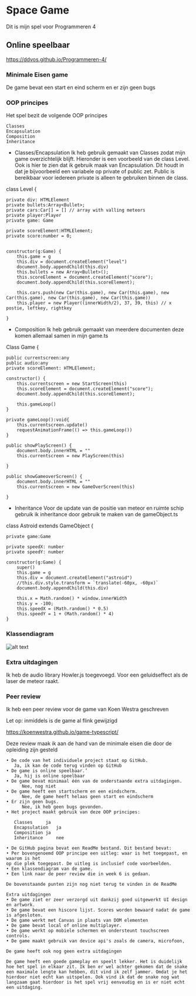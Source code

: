 # Space Game

Dit is mijn spel voor Programmeren 4

## Online speelbaar

https://ddvos.github.io/Programmeren-4/

### Minimale Eisen game 

De game bevat een start en eind scherm en er zijn geen bugs


### OOP principes

Het spel bezit de volgende OOP principes

```
Classes
Encapsulation
Composition
Inheritance
```



* Classes/Encapsulation
Ik heb gebruik gemaakt van Classes zodat mijn game overzichtelijk blijft. Hieronder is een voorbeeld van de class Level. Ook is hier te zien dat ik gebruik maak van Encapsulation. Dit houdt in dat je bijvoorbeeld een variabele op private of public zet. Public is bereikbaar voor iedereen private is alleen te gebruiken binnen de class. 

class Level {
    
    private div: HTMLElement
    private bullets:Array<Bullet>;
    private cars:Car[] = [] // array with valling meteors
    private player:Player
    private game: Game

    private scoreElement:HTMLElement;
    private score:number = 0;

    
    constructor(g:Game) {
        this.game = g    
        this.div = document.createElement("level")
        document.body.appendChild(this.div)
        this.bullets = new Array<Bullet>();
        this.scoreElement = document.createElement("score");
        document.body.appendChild(this.scoreElement);
        
        this.cars.push(new Car(this.game), new Car(this.game), new Car(this.game), new Car(this.game), new Car(this.game))
        this.player = new Player((innerWidth/2), 37, 39, this) // x postie, leftkey, rightkey
       
    }


* Composition
Ik heb gebruik gemaakt van meerdere documenten deze komen allemaal samen in mijn game.ts

 Class Game {
    
    public currentscreen:any
    public audio:any
    private scoreElement: HTMLElement;

    constructor() {
        this.currentscreen = new StartScreen(this)
        this.scoreElement = document.createElement("score");
        document.body.appendChild(this.scoreElement);
   
        this.gameLoop()        
    }
    
    private gameLoop():void{
        this.currentscreen.update()   
        requestAnimationFrame(() => this.gameLoop())
    }

    public showPlayScreen() {
        document.body.innerHTML = ""
        this.currentscreen = new PlayScreen(this)
        
    }

    public showGameoverScreen() {
        document.body.innerHTML = ""
        this.currentscreen = new GameOverScreen(this)
     
    }

* Inheritance 
Voor de update van de positie van meteor en ruimte schip gebruik ik inheritance door gebruik te maken van de gameObject.ts

class Astroid extends GameObject {
    
    private game:Game
    
    private speedX: number
    private speedY: number
    
    constructor(g:Game) {
        super()
        this.game = g
        this.div = document.createElement("astroid")
        //this.div.style.transform = `translate(-60px, -60px)`
        document.body.appendChild(this.div)
                
        this.x = Math.random() * window.innerWidth
        this.y = -100;
        this.speedX = (Math.random() * 0.5)
        this.speedY = 1 + (Math.random() * 4)
    }
 

### Klassendiagram

![alt text](https://stud.hosted.hr.nl/0931703/wp-content/uploads/2018/06/DBMS-ER-Diagram.png)
 

### Extra uitdagingen

Ik heb de audio library  Howler.js toegevoegd. Voor een geluidseffect als de laser de meteor raakt.


### Peer review

Ik heb een peer review voor de game van Koen Westra geschreven


Let op: inmiddels is de game al flink gewijzigd 

https://koenwestra.github.io/game-typescript/

 Deze review maak ik aan de hand van de minimale eisen die door de opleiding zijn gesteld
 
 ```
• De code van het individuele project staat op GitHub.
	Ja, ik kan de code terug vinden op GitHub
• De game is online speelbaar.’
	Ja, hij is online speelbaar
• De game bevat minimaal één van de onderstaande extra uitdagingen.
       Nee, nog niet
• De game heeft een startscherm en een eindscherm.
       Nee, de game heeft helaas geen start en eindscherm
• Er zijn geen bugs.
       Nee, ik heb geen bugs gevonden.
• Het project maakt gebruik van deze OOP principes:

	Classes		ja
	Encapsulation	ja 
	Composition	ja 
	Inheritance 	nee 

• De GitHub pagina bevat een ReadMe bestand. Dit bestand bevat:
• Per bovengenoemd OOP principe een uitleg: waar is het toegepast, en waarom is het
op die plek toegepast. De uitleg is inclusief code voorbeelden.
• Een klassendiagram van de game.
• Een link naar de peer review die in week 6 is gedaan.

De bovenstaande punten zijn nog niet terug te vinden in de ReadMe

Extra uitdagingen
• De game ziet er zeer verzorgd uit dankzij goed uitgewerkt UI design en artwork.
• De game bevat een hiscore lijst. Scores worden bewaard nadat de game is afgesloten.
• De game werkt met Canvas in plaats van DOM elementen
• De game bevat local of online multiplayer.
• De game werkt op mobiele schermen en ondersteunt touchscreen controls.
• De game maakt gebruik van device api's zoals de camera, microfoon, 

De game heeft ook nog geen extra uitdagingen

De game heeft een goede gameplay en speelt lekker. Het is duidelijk hoe het spel in elkaar zit. Ik ben er wel achter gekomen dat de snake een maximale lengte kan hebben, dit vind ik zelf jammer. Omdat je het hierdoor niet echt kan uitspelen. Ook vind ik dat de snake nog wat langzaam gaat hierdoor is het spel vrij eenvoudig en is er niet echt een uitdaging. 

```


